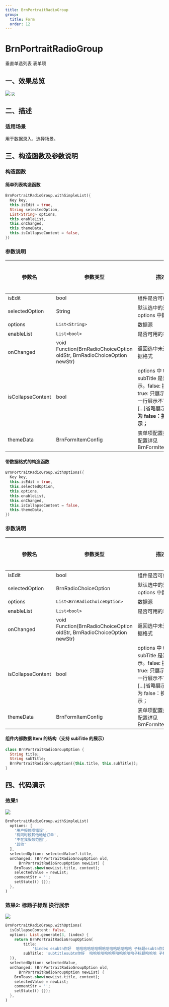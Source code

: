 ```yaml
---
title: BrnPortraitRadioGroup
group:
  title: Form
  order: 12
---
```


# BrnPortraitRadioGroup

垂直单选列表 表单项

## 一、效果总览

![](./img/BrnPortraitRadioGroupDemo1.png)
<img src="./img/BrnPortraitRadioGroupDemo2.png" style="zoom:67%;" />

## 二、描述

### 适用场景

用于数据录入、选择场景。

## 三、构造函数及参数说明

### 构造函数

#### 简单列表构造函数


```dart
BrnPortraitRadioGroup.withSimpleList({  
  Key key,  
  this.isEdit = true,  
  String selectedOption,  
  List<String> options,  
  this.enableList,  
  this.onChanged,  
  this.themeData,
  this.isCollapseContent = false,  
})
```
### 参数说明

| **参数名** | **参数类型** | **描述** | **是否必填** | **默认值** |
| --- | --- | --- | --- | --- |
| isEdit | bool | 组件是否可编辑 | 否 | 无 |
| selectedOption | String | 默认选中的选项，与 options 中数据匹配 | 否 | 无 |
| options | `List<String>` | 数据源 | 否 | 否 |
| enableList | `List<bool> `| 是否可用的状态 | 否 | 否 |
| onChanged | void Function(BrnRadioChoiceOption oldStr, BrnRadioChoiceOption newStr) | 返回选中未选中的数据格式 | 否 | 无 |
| isCollapseContent |  bool | options 中 title subTitle 是否换行展示。false: 换行展示true: 只展示一行，一行展示不下末尾[...]省略展示**默认值为 false：换行展示；** | 否 |  false |
| themeData | BrnFormItemConfig | 表单项配置类，具体配置详见BrnFormItemConfig | 否 |  |

#### 带数据格式的构造函数


```dart
BrnPortraitRadioGroup.withOptions({  
  Key key,  
  this.isEdit = true,  
  this.selectedOption,  
  this.options,  
  this.enableList,  
  this.onChanged,  
  this.isCollapseContent = false,  
  this.themeData,
})
```
### 参数说明

| **参数名** | **参数类型** | **描述** | **是否必填** | **默认值** |
| --- | --- | --- | --- | --- |
| isEdit | bool | 组件是否可编辑 | 否 | 无 |
| selectedOption | BrnRadioChoiceOption | 默认选中的选项，与 options 中数据匹配 | 否 | 无 |
| options | `List<BrnRadioChoiceOption>` | 数据源 | 否 | 否 |
| enableList | `List<bool>` | 是否可用的状态 | 否 | 否 |
| onChanged | void Function(BrnRadioChoiceOption oldStr, BrnRadioChoiceOption newStr) | 返回选中未选中的数据格式 | 否 | 无 |
| isCollapseContent | bool | options 中 title subTitle 是否换行展示。false: 换行展示true: 只展示一行，一行展示不下末尾[...]省略展示默认值为 false：换行展示； | 否 | false |
| themeData | BrnFormItemConfig | 表单项配置类，具体配置详见BrnFormItemConfig | 否 |  |

#### 组件内部数据 Item 的结构（支持 subTitle 的展示）


```dart
class BrnPortraitRadioGroupOption {
  String title;
  String subTitle;
  BrnPortraitRadioGroupOption({this.title, this.subTitle});
}
```
## 四、代码演示

### 效果1

![](./img/BrnPortraitRadioGroupDemo1.png)
```dart
BrnPortraitRadioGroup.withSimpleList(
  options: [
    '用户报修项错误',
    '有同时段其他地址订单',
    '不在我服务范围',
    '其他'
  ],
  selectedOption: selectedValue?.title,
  onChanged: (BrnPortraitRadioGroupOption old,
      BrnPortraitRadioGroupOption newList) {
    BrnToast.show(newList.title, context);
    selectedValue = newList;
    commentStr = '';
    setState(() {});
  },
)
```
### 效果2: 标题子标题 换行展示

![](./img/BrnPortraitRadioGroupDemo2.png)
```dart
BrnPortraitRadioGroup.withOptions(
  isCollapseContent: false,
  options: List.generate(3, (index) {
    return BrnPortraitRadioGroupOption(
        title:
            '$index esubtn你好  哈哈哈哈哈哈啊哈哈哈哈哈哈哈哈 子标题esubtn你好  哈哈哈哈哈哈啊哈哈哈哈哈哈哈哈 子标题',
        subTitle: 'subtitlesubtn你好  哈哈哈哈哈哈啊哈哈哈哈哈子标题哈哈哈 子标题子标题');
  }),
  selectedOption: selectedValue,
  onChanged: (BrnPortraitRadioGroupOption old,
      BrnPortraitRadioGroupOption newList) {
    BrnToast.show(newList.title, context);
    selectedValue = newList;
    commentStr = '';
    setState(() {});
  },
)
```


